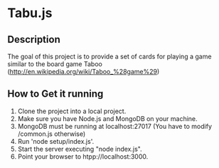 Tabu.js
=======

Description
------------

The goal of this project is to provide a set of cards for playing a game similar to the board game Taboo (http://en.wikipedia.org/wiki/Taboo_%28game%29)

How to Get it running
---------------------

1. Clone the project into a local project.
2. Make sure you have Node.js and MongoDB on your machine.
3. MongoDB must be running at localhost:27017 (You have to modify /common.js otherwise)  
4. Run 'node setup/index.js'.
5. Start the server executing "node index.js".
6. Point your browser to htpp://localhost:3000.

 

